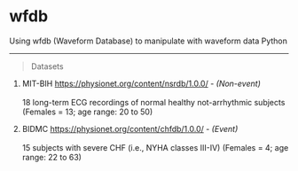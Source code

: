 # wfdb
Using wfdb (Waveform Database) to manipulate with waveform data Python

---

> Datasets
1. MIT-BIH https://physionet.org/content/nsrdb/1.0.0/ - *(Non-event)* <br></br> 
18 long-term ECG recordings of normal healthy not-arrhythmic subjects (Females = 13; age range: 20 to 50) 


2. BIDMC https://physionet.org/content/chfdb/1.0.0/ - *(Event)* <br></br>
15 subjects with severe CHF (i.e., NYHA classes III-IV) (Females = 4; age range: 22 to 63)

